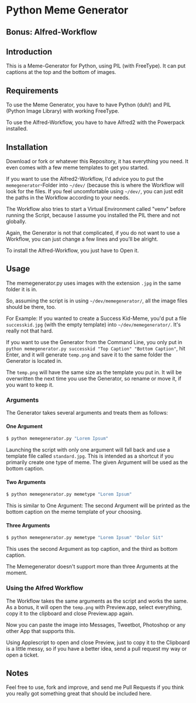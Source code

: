 # Python Meme Generator
## Bonus: Alfred-Workflow

## Introduction
This is a Meme-Generator for Python, using PIL (with FreeType). It can put captions at the top and the bottom of images.

## Requirements
To use the Meme Generator, you have to have Python (duh!) and PIL (Python Image Library) with working FreeType.

To use the Alfred-Workflow, you have to have Alfred2 with the Powerpack installed.

## Installation

Download or fork or whatever this Repository, it has everything you need. It even comes with a few meme templates to get you started.

If you want to use the Alfred2-Workflow, I'd advice you to put the `memegenerator`-Folder into `~/dev/` (because this is where the Workflow will look for the files. If you feel uncomfortable using `~/dev/`, you can just edit the paths in the Workflow according to your needs.

The Workflow also tries to start a Virtual Environment called "venv" before running the Script, because I assume you installed the PIL there and not globally.

Again, the Generator is not that complicated, if you do not want to use a Workflow, you can just change a few lines and you'll be alright.

To install the Alfred-Workflow, you just have to Open it.

## Usage

The memegenerator.py uses images with the extension `.jpg` in the same folder it is in.

So, assuming the script is in using `~/dev/memegenerator/`, all the image files should be there, too.

For Example: If you wanted to create a Success Kid-Meme, you'd put a file `successkid.jpg` (with the empty template) into `~/dev/memegenerator/`. It's really not that hard.

If you want to use the Generator from the Command Line, you only put in `python memegenerator.py successkid "Top Caption" "Bottom Caption"`, hit Enter, and it will generate `temp.png` and save it to the same folder the Generator is located in.

The `temp.png` will have the same size as the template you put in. It will be overwritten the next time you use the Generator, so rename or move it, if you want to keep it.

### Arguments

The Generator takes several arguments and treats them as follows:

#### One Argument
``` bash
$ python memegenerator.py "Lorem Ipsum"
```
Launching the script with only one argument will fall back and use a template file called `standard.jpg`. This is intended as a shortcut if you primarily create one type of meme. The given Argument will be used as the bottom caption.

#### Two Arguments
``` bash
$ python memegenerator.py memetype "Lorem Ipsum"
```
This is similar to One Argument: The second Argument will be printed as the bottom caption on the meme template of your choosing.
#### Three Arguments
``` bash
$ python memegenerator.py memetype "Lorem Ipsum" "Dolor Sit"
```
This uses the second Argument as top caption, and the third as bottom caption.

The Memegenerator doesn't support more than three Arguments at the moment.

### Using the Alfred Workflow
The Workflow takes the same arguments as the script and works the same. As a bonus, it will open the `temp.png` with Preview.app, select everything, copy it to the clipboard and close Preview.app again.

Now you can paste the image into Messages, Tweetbot, Photoshop or any other App that supports this.

Using Applescript to open and close Preview, just to copy it to the Clipboard is a little messy, so if you have a better idea, send a pull request my way or open a ticket.

## Notes

Feel free to use, fork and improve, and send me Pull Requests if you think you really got something great that should be included here.
